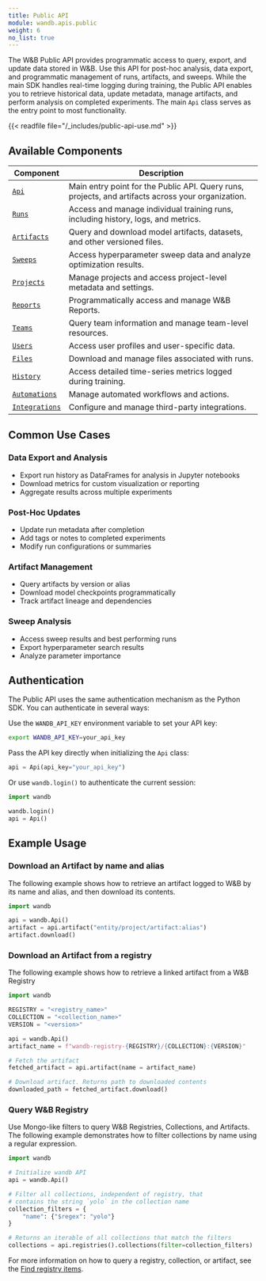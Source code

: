 ```yaml
---
title: Public API
module: wandb.apis.public
weight: 6
no_list: true
---
```


The W&B Public API provides programmatic access to query, export, and update data stored in W&B. Use this API for post-hoc analysis, data export, and programmatic management of runs, artifacts, and sweeps. While the main SDK handles real-time logging during training, the Public API enables you to retrieve historical data, update metadata, manage artifacts, and perform analysis on completed experiments. The main `Api` class serves as the entry point to most functionality.

{{< readfile file="/_includes/public-api-use.md" >}}

## Available Components

| Component | Description |
|-----------|-------------|
| [`Api`](./api/) | Main entry point for the Public API. Query runs, projects, and artifacts across your organization. |
| [`Runs`](./runs/) | Access and manage individual training runs, including history, logs, and metrics. |
| [`Artifacts`](./artifacts/) | Query and download model artifacts, datasets, and other versioned files. |
| [`Sweeps`](./sweeps/) | Access hyperparameter sweep data and analyze optimization results. |
| [`Projects`](./projects/) | Manage projects and access project-level metadata and settings. |
| [`Reports`](./reports/) | Programmatically access and manage W&B Reports. |
| [`Teams`](./teams/) | Query team information and manage team-level resources. |
| [`Users`](./users/) | Access user profiles and user-specific data. |
| [`Files`](./files/) | Download and manage files associated with runs. |
| [`History`](./history/) | Access detailed time-series metrics logged during training. |
| [`Automations`](./automations/) | Manage automated workflows and actions. |
| [`Integrations`](./integrations/) | Configure and manage third-party integrations. |

## Common Use Cases

### Data Export and Analysis
- Export run history as DataFrames for analysis in Jupyter notebooks
- Download metrics for custom visualization or reporting
- Aggregate results across multiple experiments

### Post-Hoc Updates
- Update run metadata after completion
- Add tags or notes to completed experiments
- Modify run configurations or summaries

### Artifact Management
- Query artifacts by version or alias
- Download model checkpoints programmatically
- Track artifact lineage and dependencies

### Sweep Analysis
- Access sweep results and best performing runs
- Export hyperparameter search results
- Analyze parameter importance

## Authentication

The Public API uses the same authentication mechanism as the Python SDK. You can authenticate in several ways:

Use the `WANDB_API_KEY` environment variable to set your API key:

```bash
export WANDB_API_KEY=your_api_key
```

Pass the API key directly when initializing the `Api` class:

```python
api = Api(api_key="your_api_key")
```

Or use `wandb.login()` to authenticate the current session:
```python
import wandb

wandb.login()
api = Api()
```


## Example Usage


### Download an Artifact by name and alias

The following example shows how to retrieve an artifact logged to W&B by its name and alias, and then download its contents.

```python
import wandb

api = wandb.Api()
artifact = api.artifact("entity/project/artifact:alias")
artifact.download()
```

### Download an Artifact from a registry

The following example shows how to retrieve a linked artifact from a W&B Registry

```python
import wandb

REGISTRY = "<registry_name>"
COLLECTION = "<collection_name>"
VERSION = "<version>"

api = wandb.Api()
artifact_name = f"wandb-registry-{REGISTRY}/{COLLECTION}:{VERSION}"

# Fetch the artifact
fetched_artifact = api.artifact(name = artifact_name)

# Download artifact. Returns path to downloaded contents
downloaded_path = fetched_artifact.download()
```

### Query W&B Registry 

Use Mongo-like filters to query W&B Registries, Collections, and Artifacts. The following example demonstrates how to filter collections by name using a regular expression.

```python
import wandb

# Initialize wandb API
api = wandb.Api()

# Filter all collections, independent of registry, that 
# contains the string `yolo` in the collection name
collection_filters = {
    "name": {"$regex": "yolo"}
}

# Returns an iterable of all collections that match the filters
collections = api.registries().collections(filter=collection_filters)
```

For more information on how to query a registry, collection, or artifact, see the [Find registry items](/guides/registry/search-registry).